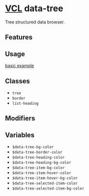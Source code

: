 # [VCL](https://vcl.github.io/) data-tree

Tree structured data browser.

## Features

## Usage

[basic example](/demo/example.html)

## Classes

- `tree`
- `border`
- `list-heading`

## Modifiers

## Variables

- `$data-tree-bg-color`
- `$data-tree-border-color`
- `$data-tree-heading-color`
- `$data-tree-heading-bg-color`
- `$data-tree-item-bg-color`
- `$data-tree-item-hover-color`
- `$data-tree-item-hover-bg-color`
- `$data-tree-selected-item-color`
- `$data-tree-selected-item-bg-color`
